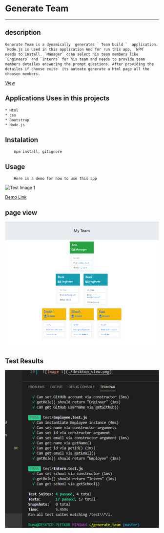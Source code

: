 # Generate Team
___
## description

    Generate Team is a dynamically  generates ` Team build `  application. `Node.js is used in this application And for run this app, `NPM`  needs to install. `Manager` ccan select his team members like `Engineers` and `Interns` for his team and needs to provide team members detailes answering the prompt questions. After providing the detailes if choose exite  its autoate generate a html page all the choosen members.

   [View](https://rumardas.github.io/generate_team/)

##  Applications Uses in this projects
    * Html
    * css
    * Bootstrap
    * Node.js

## Instalation 

        npm install, gitignore

## Usage
 
        Here is a demo for how to use this app

![Test Image 1](./assets/demo.gif) 

[Demo Link](https://drive.google.com/file/d/1PqGyyB_0aFpz0nCpkar_aOfLTUyggktc/view/)

## page view

![Page view](./assets/page_view.png)

## Test Results

![Test Result](./assets/test.png)